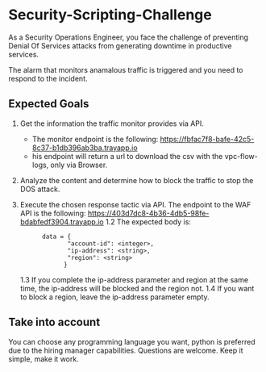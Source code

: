 # Security-Scripting-Challenge

As a Security Operations Engineer, you face the challenge of preventing Denial Of Services attacks from generating downtime in productive services. 

The alarm that monitors anamalous traffic is triggered and you need to respond to the incident. 


## Expected Goals

1. Get the information the traffic monitor provides via API.
   - The monitor endpoint is the following: https://fbfac7f8-bafe-42c5-8c37-b1db396ab3ba.trayapp.io 
   - his endpoint will return a url to download the csv with the vpc-flow-logs, only via Browser.

3. Analyze the content and determine how to block the traffic to stop the DOS attack.
  
4. Execute the chosen response tactic via API.
   The endpoint to the WAF API is the following: https://403d7dc8-4b36-4db5-98fe-bdabfedf3904.trayapp.io
   1.2 The expected body is:
   ```
         data = {
                "account-id": <integer>,
                "ip-address": <string>,
                "region": <string>
               }
    ```
   1.3 If you complete the ip-address parameter and region at the same time, the ip-address will be blocked and the region not. 
   1.4 If you want to block a region, leave the ip-address parameter empty.

## Take into account
You can choose any programming language you want, python is preferred due to the hiring manager capabilities. 
Questions are welcome. 
Keep it simple, make it work. 


